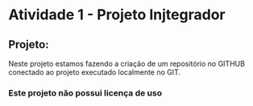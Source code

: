 # **Atividade 1 - Projeto Injtegrador**

## Projeto:
Neste projeto estamos fazendo a criação de um repositório no GITHUB conectado ao projeto executado localmente no GIT. 

### Este projeto não possui licença de uso



